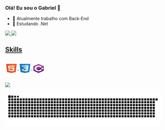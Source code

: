 ### Olá! Eu sou o Gabriel 👋

- 🔭 Atualmente trabalho com Back-End
- 🌱 Estudando .Net

 <div>
  <a href="https://github.com/GabrielCODP">
  <img height="180em" src="https://github-readme-stats.vercel.app/api?username=GabrielCODP&show_icons=true&theme=dracula&include_all_commits=true&count_private=true"/>
  <img height="180em" src="https://github-readme-stats.vercel.app/api/top-langs/?username=GabrielCODP&layout=compact&langs_count=7&theme=dracula"/>
</div>
 
## Skills 
  <div style="display: inline_block"><br>
  <img align="center" alt="Gabriel-HTML" height="30" width="40" src="https://raw.githubusercontent.com/devicons/devicon/master/icons/html5/html5-original.svg">
  <img align="center" alt="Gabriel-CSS" height="30" width="40" src="https://raw.githubusercontent.com/devicons/devicon/master/icons/css3/css3-original.svg">
  <img align="center" alt="Gabriel-Csharp" height="30" width="40" src="https://raw.githubusercontent.com/devicons/devicon/master/icons/csharp/csharp-original.svg">
  </div>

 ##
  <div>
  <a href=" " target="_blank"><img src="https://img.shields.io/badge/-LinkedIn-%230077B5?style=for-the-badge&logo=linkedin&logoColor=white" target="_blank"></a>
  </div>
 
 ![Snake animation](https://github.com/GabrielCODP/GabrielCODP/blob/output/github-contribution-grid-snake.svg)
 
